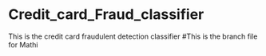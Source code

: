 # Credit_card_Fraud_classifier
This is the credit card fraudulent detection classifier
#This is the branch file for Mathi
